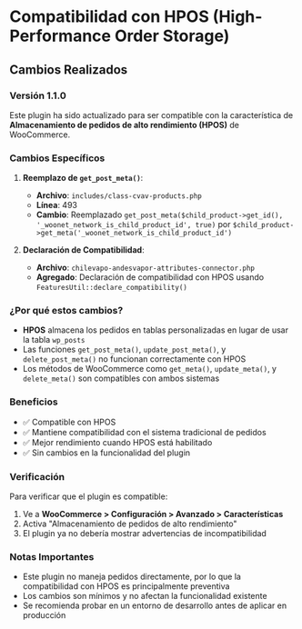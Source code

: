 # Compatibilidad con HPOS (High-Performance Order Storage)

## Cambios Realizados

### Versión 1.1.0

Este plugin ha sido actualizado para ser compatible con la característica de **Almacenamiento de pedidos de alto rendimiento (HPOS)** de WooCommerce.

### Cambios Específicos

1. **Reemplazo de `get_post_meta()`**: 
   - **Archivo**: `includes/class-cvav-products.php`
   - **Línea**: 493
   - **Cambio**: Reemplazado `get_post_meta($child_product->get_id(), '_woonet_network_is_child_product_id', true)` por `$child_product->get_meta('_woonet_network_is_child_product_id')`

2. **Declaración de Compatibilidad**:
   - **Archivo**: `chilevapo-andesvapor-attributes-connector.php`
   - **Agregado**: Declaración de compatibilidad con HPOS usando `FeaturesUtil::declare_compatibility()`

### ¿Por qué estos cambios?

- **HPOS** almacena los pedidos en tablas personalizadas en lugar de usar la tabla `wp_posts`
- Las funciones `get_post_meta()`, `update_post_meta()`, y `delete_post_meta()` no funcionan correctamente con HPOS
- Los métodos de WooCommerce como `get_meta()`, `update_meta()`, y `delete_meta()` son compatibles con ambos sistemas

### Beneficios

- ✅ Compatible con HPOS
- ✅ Mantiene compatibilidad con el sistema tradicional de pedidos
- ✅ Mejor rendimiento cuando HPOS está habilitado
- ✅ Sin cambios en la funcionalidad del plugin

### Verificación

Para verificar que el plugin es compatible:

1. Ve a **WooCommerce > Configuración > Avanzado > Características**
2. Activa "Almacenamiento de pedidos de alto rendimiento"
3. El plugin ya no debería mostrar advertencias de incompatibilidad

### Notas Importantes

- Este plugin no maneja pedidos directamente, por lo que la compatibilidad con HPOS es principalmente preventiva
- Los cambios son mínimos y no afectan la funcionalidad existente
- Se recomienda probar en un entorno de desarrollo antes de aplicar en producción 